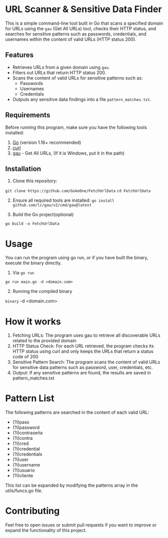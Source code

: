 # URL Scanner & Sensitive Data Finder

This is a simple command-line tool built in Go that scans a specified domain for URLs using the `gau` (Get All URLs) tool, checks their HTTP status, and searches for sensitive patterns such as passwords, credentials, and usernames within the content of valid URLs (HTTP status 200).

## Features
- Retrieves URLs from a given domain using `gau`.
- Filters out URLs that return HTTP status 200.
- Scans the content of valid URLs for sensitive patterns such as:
  - Passwords
  - Usernames
  - Credentials
- Outputs any sensitive data findings into a file `pattern_matches.txt`.

## Requirements

Before running this program, make sure you have the following tools installed:

1. [Go](https://golang.org/doc/install) (version 1.16+ recommended)
2. [curl](https://curl.se/download.html)
3. [gau](https://github.com/lc/gau) - Get All URLs, (If it is Windows, put it in the path)

## Installation

1. Clone this repository:

`git clone https://github.com/GokeOne/FetchUrlData`
`cd FetchUrlData`

2. Ensure all required tools are installed:
`go install github.com/lc/gau/v2/cmd/gau@latest`

3. Build the Go project(optional)

`go build -o FetchUrlData`


# Usage

You can run the program using go run, or if you have built the binary, execute the binary directly.

1. Via `go run`

`go run main.go -d <domain.com>`

2. Running the compiled binary

`binary` -d <domain.com>


# How it works

1. Fetching URLs: The program uses gau to retrieve all discoverable URLs related to the provided domain
2. HTTP Status Check: For each URL  retrieved, the program checks its HTTP status using curl and only keeps the URLs that return a status code of 200
3. Sensitive Pattern Search: The program scans the content of valid URLs for sensitive data patterns such as password, user, credentials, etc.
4. Output: If any sensitive patterns are found, the results are saved in pattern_matches.txt

# Pattern List
The following patterns are searched in the content of each valid URL:

- (?i)pass
- (?i)password
- (?i)contraseña
- (?i)contra
- (?i)cred
- (?i)credential
- (?i)credentials
- (?i)user
- (?i)username
- (?i)usuario
- (?i)cliente

This list can be expanded by modifying the patterns array in the utils/funcs.go file.


# Contributing

Feel free to open issues or submit pull requests if you want to improve or expand the functionality of this project.
